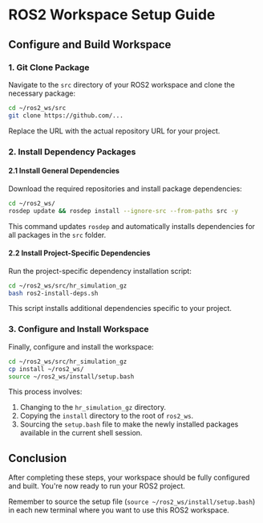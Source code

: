 # ROS2 Workspace Setup Guide

## Configure and Build Workspace

### 1. Git Clone Package

Navigate to the `src` directory of your ROS2 workspace and clone the necessary package:

```bash
cd ~/ros2_ws/src
git clone https://github.com/...
```

Replace the URL with the actual repository URL for your project.

### 2. Install Dependency Packages

#### 2.1 Install General Dependencies

Download the required repositories and install package dependencies:

```bash
cd ~/ros2_ws/
rosdep update && rosdep install --ignore-src --from-paths src -y
```

This command updates `rosdep` and automatically installs dependencies for all packages in the `src` folder.

#### 2.2 Install Project-Specific Dependencies

Run the project-specific dependency installation script:

```bash
cd ~/ros2_ws/src/hr_simulation_gz
bash ros2-install-deps.sh
```

This script installs additional dependencies specific to your project.

### 3. Configure and Install Workspace

Finally, configure and install the workspace:

```bash
cd ~/ros2_ws/src/hr_simulation_gz
cp install ~/ros2_ws/
source ~/ros2_ws/install/setup.bash
```

This process involves:
1. Changing to the `hr_simulation_gz` directory.
2. Copying the `install` directory to the root of `ros2_ws`.
3. Sourcing the `setup.bash` file to make the newly installed packages available in the current shell session.

## Conclusion

After completing these steps, your workspace should be fully configured and built. You're now ready to run your ROS2 project.

Remember to source the setup file (`source ~/ros2_ws/install/setup.bash`) in each new terminal where you want to use this ROS2 workspace.